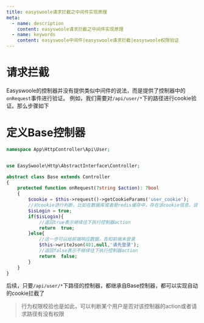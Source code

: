 ```yaml
---
title: easyswoole请求拦截之中间件实现原理
meta:
  - name: description
    content: easyswoole请求拦截之中间件实现原理
  - name: keywords
    content: easyswoole中间件|easyswoole请求拦截|easyswoole权限验证
---
```


# 请求拦截

Easyswoole的控制器并没有提供类似中间件的说法，而是提供了控制器中的```onRequest```事件进行验证。
例如，我们需要对```/api/user/*```下的路径进行cookie验证。那么步骤如下
# 定义Base控制器

```php
namespace App\HttpController\Api\User;


use EasySwoole\Http\AbstractInterface\Controller;

abstract class Base extends Controller
{
    protected function onRequest(?string $action): ?bool
    {
        $cookie = $this->request()->getCookieParams('user_cookie');
        //对cookie进行判断，比如在数据库或者是redis缓存中，存在该cookie信息，说明用户登录成功
        $isLogin = true;
        if($isLogin){
            //返回true表示继续往下执行控制器action
            return  true;
        }else{
            //这一步可以给前端响应数据，告知前端未登录
            $this->writeJson(401,null,'请先登录');
            //返回false表示不继续往下执行控制器action
            return  false;
        }
    }
}

```

后续，只要```/api/user/*```下路径的控制器，都继承自Base控制器，都可以实现自动的cookie拦截了

> 行为权限校验也是如此，可以判断某个用户是否对该控制器的action或者请求路径有没有权限